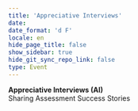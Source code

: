 ```yaml
---
title: 'Appreciative Interviews'
date: 
date_format: 'd F'
locale: en
hide_page_title: false
show_sidebar: true
hide_git_sync_repo_link: false
type: Event
---
```


**Appreciative Interviews (AI)**  
Sharing Assessment Success Stories
